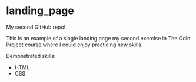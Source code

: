 # landing_page
My second GitHub repo!

This is an example of a single landing page my second exercise in The Odin Project course where I could enjoy practicing new skills.

Demonstrated skills:
<ul> 
<li>HTML</li>
<li>CSS</li>
</ul>
